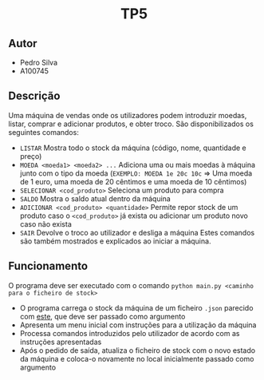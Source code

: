 <h1 align="center">TP5</h1>

## Autor
- Pedro Silva
- A100745

## Descrição
Uma máquina de vendas onde os utilizadores podem introduzir moedas, listar, comprar e adicionar produtos, e obter troco.
São disponibilizados os seguintes comandos:
- ```LISTAR``` Mostra todo o stock da máquina (código, nome, quantidade e preço)
- ```MOEDA <moeda1> <moeda2> ...``` Adiciona uma ou mais moedas à máquina junto com o tipo da moeda (```EXEMPLO: MOEDA 1e 20c 10c``` => Uma moeda de 1 euro, uma moeda de 20 cêntimos e uma moeda de 10 cêntimos)
- ```SELECIONAR <cod_produto>``` Seleciona um produto para compra
- ```SALDO``` Mostra o saldo atual dentro da máquina
- ```ADICIONAR <cod_produto> <quantidade>``` Permite repor stock de um produto caso o ```<cod_produto>``` já exista ou adicionar um produto novo caso não exista
- ```SAIR``` Devolve o troco ao utilizador e desliga a máquina
Estes comandos são também mostrados e explicados ao iniciar a máquina.

## Funcionamento
O programa deve ser executado com o comando ```python main.py <caminho para o ficheiro de stock>```
- O programa carrega o stock da máquina de um ficheiro ```.json``` parecido com [este](https://github.com/Pedrosilva03/PL2024/tree/main/TP5/data), que deve ser passado como argumento
- Apresenta um menu inicial com instruções para a utilização da máquina
- Processa comandos introduzidos pelo utilizador de acordo com as instruções apresentadas
- Após o pedido de saída, atualiza o ficheiro de stock com o novo estado da máquina e coloca-o novamente no local inicialmente passado como argumento
